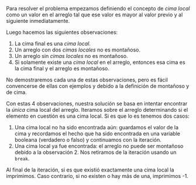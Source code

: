 Para resolver el problema empezamos definiendo el concepto de *cima local* como un valor en el arreglo tal que ese valor es mayor al valor previo y al siguiente inmediatamente.

Luego hacemos las siguientes observaciones:
1. La cima final es una *cima local*.
2. Un arreglo con dos *cimas locales* no es montañoso.
3. Un arreglo sin *cimas locales* no es montañoso. 
4. Si solamente existe una *cima local* en el arreglo, entonces esa cima es la cima final y el arreglo es montañoso.

No demostraremos cada una de estas observaciones, pero es fácil convencerse de ellas con ejemplos y debido a la definición de montañoso y de cima.

Con estas 4 observaciones, nuestra solución se basa en intentar encontrar la *única* cima local del arreglo. Iteramos sobre el arreglo determinando si el elemento en cuestión es una cima local. Si es que lo es tenemos dos casos:
1. Una cima local no ha sido encontrada aún: guardamos el valor de la cima y recordamos el hecho que ha sido encontrada en una variable booleana (verdadero o falso) y continuamos con la iteración.
2. Una cima local ya fue encontrada: el arreglo no puede ser montañoso debido a la observación 2. Nos retiramos de la iteración usando un `break`.

Al final de la iteración, si es que existió exactamente una cima local la imprimimos. Caso contrario, si no existen o hay más de una, imprimimos -1.